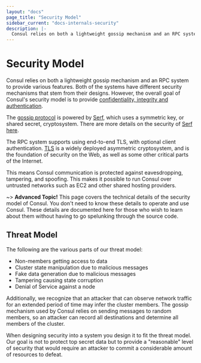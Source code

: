 ```yaml
---
layout: "docs"
page_title: "Security Model"
sidebar_current: "docs-internals-security"
description: |-
  Consul relies on both a lightweight gossip mechanism and an RPC system to provide various features. Both of the systems have different security mechanisms that stem from their designs. However, the goals of Consuls security are to provide confidentiality, integrity and authentication.
---
```


# Security Model

Consul relies on both a lightweight gossip mechanism and an RPC system
to provide various features. Both of the systems have different security
mechanisms that stem from their designs. However, the overall goal
of Consul's security model is to provide [confidentiality, integrity and authentication](http://en.wikipedia.org/wiki/Information_security).

The [gossip protocol](/docs/internals/gossip.html) is powered by [Serf](https://www.serfdom.io/),
which uses a symmetric key, or shared secret, cryptosystem. There are more
details on the security of [Serf here](https://www.serfdom.io/docs/internals/security.html).

The RPC system supports using end-to-end TLS, with optional client authentication.
[TLS](http://en.wikipedia.org/wiki/Transport_Layer_Security) is a widely deployed asymmetric
cryptosystem, and is the foundation of security on the Web, as well as
some other critical parts of the Internet.

This means Consul communication is protected against eavesdropping, tampering,
and spoofing. This makes it possible to run Consul over untrusted networks such
as EC2 and other shared hosting providers.

~> **Advanced Topic!** This page covers the technical details of
the security model of Consul. You don't need to know these details to
operate and use Consul. These details are documented here for those who wish
to learn about them without having to go spelunking through the source code.

## Threat Model

The following are the various parts of our threat model:

* Non-members getting access to data
* Cluster state manipulation due to malicious messages
* Fake data generation due to malicious messages
* Tampering causing state corruption
* Denial of Service against a node

Additionally, we recognize that an attacker that can observe network
traffic for an extended period of time may infer the cluster members.
The gossip mechanism used by Consul relies on sending messages to random
members, so an attacker can record all destinations and determine all
members of the cluster.

When designing security into a system you design it to fit the threat model.
Our goal is not to protect top secret data but to provide a "reasonable"
level of security that would require an attacker to commit a considerable
amount of resources to defeat.

